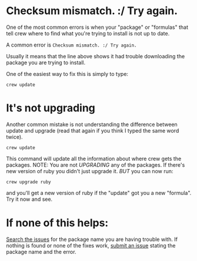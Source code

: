 # Checksum mismatch. :/ Try again.

One of the most common errors is when your "package" or "formulas" that tell crew where to find what you're trying to install is not up to date.

A common error is ```Checksum mismatch. :/ Try again.```

Usually it means that the line above shows it had trouble downloading the package you are trying to install.

One of the easiest way to fix this is simply to type:

`crew update`

# It's not upgrading
Another common mistake is not understanding the difference between update and upgrade (read that again if you think I typed the same word twice).

`crew update` 

This command will update all the information about where crew gets the packages. 
NOTE: You are not _UPGRADING_ any of the packages. If there's new version of ruby you didn't just upgrade it. _BUT_ you can now run:

`crew upgrade ruby`

and you'll get a new version of ruby if the "update" got you a new "formula". Try it now and see.

# If none of this helps:

[Search the issues](https://github.com/skycocker/chromebrew/issues/) for the package name you are having trouble with. If nothing is found or none of the fixes work, [submit an issue](https://github.com/skycocker/chromebrew/issues/new) stating the package name and the error.